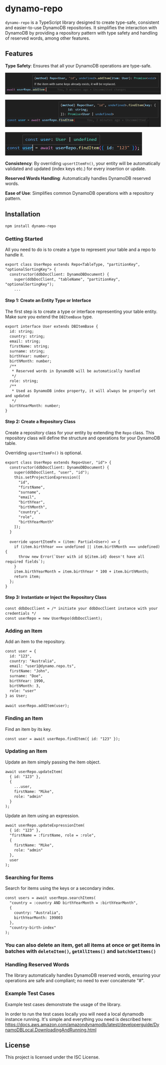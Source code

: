 # dynamo-repo

`dynamo-repo` is a TypeScript library designed to create type-safe, consistent and easier-to-use DynamoDB repositories. It simplifies the interaction with DynamoDB by providing a repository pattern with type safety and handling of reserved words, among other features.

## Features

**Type Safety**: Ensures that all your DynamoDB operations are type-safe.

![alt text](assets/add-user.png)

![alt text](assets/find-user-1.png)

![alt text](assets/find-user-2.png)

**Consistency**: By overriding `upsertItemFn()`, your entity will be automatically validated and updated (index keys etc.) for every insertion or update.

**Reserved Words Handling**: Automatically handles DynamoDB reserved words.

**Ease of Use**: Simplifies common DynamoDB operations with a repository pattern.

## Installation

```sh
npm install dynamo-repo
```

### Getting Started

All you need to do is to create a type to represent your table and a repo to handle it.

```
export class UserRepo extends Repo<TableType, "partitionKey", "optionalSortingKey"> {
  constructor(ddbDocClient: DynamoDBDocument) {
    super(ddbDocClient, "tableName", "partitionKey", "optionalSortingKey");
    ...
```

#### Step 1: Create an Entity Type or Interface

The first step is to create a type or interface representing your table entity. Make sure you extend the `DBItemBase` type.

```
export interface User extends DBItemBase {
  id: string;
  country: string;
  email: string;
  firstName: string;
  surname: string;
  birthYear: number;
  birthMonth: number;
  /**
   * Reserved words in DynamoDB will be automatically handled
   */
  role: string;
  /**
   * Used as DynamoDB index property, it will always be properly set and updated
   */
  birthYearMonth: number;
}
```

#### Step 2: Create a Repository Class

Create a repository class for your entity by extending the `Repo` class. This repository class will define the structure and operations for your DynamoDB table.

Overriding `upsertItemFn()` is optional.

```
export class UserRepo extends Repo<User, "id"> {
  constructor(ddbDocClient: DynamoDBDocument) {
    super(ddbDocClient, "user", "id");
    this.setProjectionExpression([
      "id",
      "firstName",
      "surname",
      "email",
      "birthYear",
      "birthMonth",
      "country",
      "role",
      "birthYearMonth"
    ]);
  }

  override upsertItemFn = (item: Partial<User>) => {
    if (item.birthYear === undefined || item.birthMonth === undefined) {
      throw new Error(`User with id ${item.id} doesn't have all required fields`);
    }
    item.birthYearMonth = item.birthYear * 100 + item.birthMonth;
    return item;
  };
}
```

#### Step 3: Instantiate or Inject the Repository Class

```
const ddbDocClient = /* initiate your ddbDocClient instance with your credentials */
const userRepo = new UserRepo(ddbDocClient);
```

### Adding an Item

Add an item to the repository.

```
const user = {
  id: "123",
  country: "Australia",
  email: "user1@dynamo.repo.ts",
  firstName: "John",
  surname: "Doe",
  birthYear: 1990,
  birthMonth: 3,
  role: "user"
} as User;

await userRepo.addItem(user);
```

### Finding an Item

Find an item by its key.

```
const user = await userRepo.findItem({ id: "123" });
```

### Updating an Item

Update an item simply passing the item object.

```
await userRepo.updateItem(
  { id: "123" },
  {
    ...user,
    firstName: "Mike",
    role: "admin"
  }
);
```

Update an item using an expression.

```
await userRepo.updateExpressionItem(
  { id: "123" },
  "firstName = :firstName, role = :role",
  {
    firstName: "Mike",
    role: "admin"
  },
  user
);
```

### Searching for Items

Search for items using the keys or a secondary index.

```
const users = await userRepo.searchItems(
  "country = :country AND birthYearMonth = :birthYearMonth",
  {
    country: "Australia",
    birthYearMonth: 199003
  },
  "country-birth-index"
);
```

### You can also delete an item, get all items at once or get items in batches with `deleteItem()`, `getAllItems()` and `batchGetItems()`

### Handling Reserved Words

The library automatically handles DynamoDB reserved words, ensuring your operations are safe and compliant; no need to ever concatenate "#".

### Example Test Cases

Example test cases demonstrate the usage of the library.

In order to run the test cases locally you will need a local dynamodb instance running. It's simple and everything you need is described here:
https://docs.aws.amazon.com/amazondynamodb/latest/developerguide/DynamoDBLocal.DownloadingAndRunning.html

## License

This project is licensed under the ISC License.
